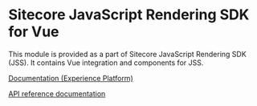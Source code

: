 # Sitecore JavaScript Rendering SDK for Vue

This module is provided as a part of Sitecore JavaScript Rendering SDK (JSS). It contains Vue integration and components for JSS.

<!---
@TODO: Update to next version docs before release
-->
[Documentation (Experience Platform)](https://doc.sitecore.com/xp/en/developers/hd/22/sitecore-headless-development/sitecore-javascript-rendering-sdk--jss--for-vue-js.html)

[API reference documentation](/ref-docs/sitecore-jss-vue/)
